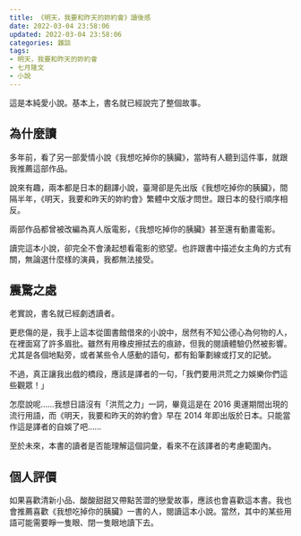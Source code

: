 ```yaml
---
title: 《明天，我要和昨天的妳約會》讀後感
date: 2022-03-04 23:58:06
updated: 2022-03-04 23:58:06
categories: 雜談
tags:
- 明天，我要和昨天的妳約會
- 七月隆文
- 小說
---
```


這是本純愛小說。基本上，書名就已經說完了整個故事。

<!-- more -->

## 為什麼讀

多年前，看了另一部愛情小說《我想吃掉你的胰臟》，當時有人聽到這件事，就跟我推薦這部作品。

說來有趣，兩本都是日本的翻譯小說，臺灣卻是先出版《我想吃掉你的胰臟》，間隔半年，《明天，我要和昨天的妳約會》繁體中文版才問世。跟日本的發行順序相反。

兩部作品都曾被改編為真人版電影，《我想吃掉你的胰臟》甚至還有動畫電影。

讀完這本小說，卻完全不會湧起想看電影的慾望。也許跟書中描述女主角的方式有關，無論選什麼樣的演員，我都無法接受。

## 震驚之處

老實說，書名就已經劇透讀者。

更悲傷的是，我手上這本從圖書館借來的小說中，居然有不知公德心為何物的人，在裡面寫了許多眉批。雖然有用橡皮擦拭去的痕跡，但我的閱讀體驗仍然被影響。尤其是各個地點旁，或者某些令人感動的語句，都有鉛筆劃線或打叉的記號。

不過，真正讓我出戲的橋段，應該是譯者的一句，「我們要用洪荒之力娛樂你們這些觀眾！」

怎麼說呢……我想日語沒有「洪荒之力」一詞，畢竟這是在 2016 奧運期間出現的流行用語，而《明天，我要和昨天的妳約會》早在 2014 年即出版於日本。只能當作這是譯者的自娛了吧……

至於未來，本書的讀者是否能理解這個詞彙，看來不在該譯者的考慮範圍內。

## 個人評價

如果喜歡清新小品、酸酸甜甜又帶點苦澀的戀愛故事，應該也會喜歡這本書。我也會推薦喜歡《我想吃掉你的胰臟》一書的人，閱讀這本小說。當然，其中的某些用語可能需要睜一隻眼、閉一隻眼地讀下去。